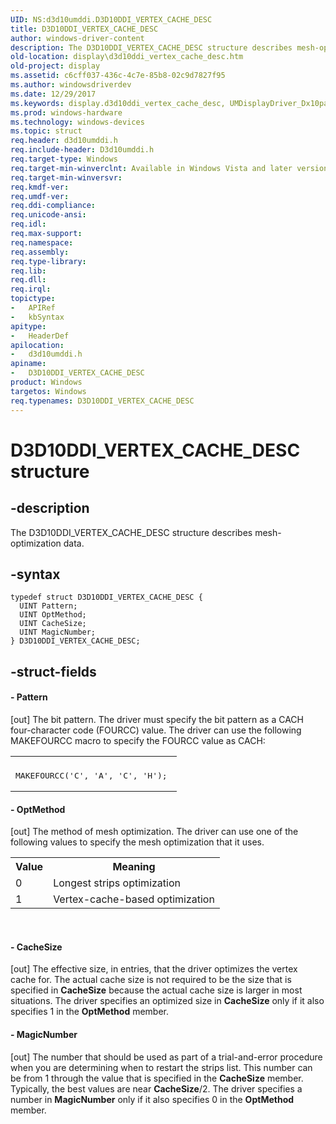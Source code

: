 ```yaml
---
UID: NS:d3d10umddi.D3D10DDI_VERTEX_CACHE_DESC
title: D3D10DDI_VERTEX_CACHE_DESC
author: windows-driver-content
description: The D3D10DDI_VERTEX_CACHE_DESC structure describes mesh-optimization data.
old-location: display\d3d10ddi_vertex_cache_desc.htm
old-project: display
ms.assetid: c6cff037-436c-4c7e-85b8-02c9d7827f95
ms.author: windowsdriverdev
ms.date: 12/29/2017
ms.keywords: display.d3d10ddi_vertex_cache_desc, UMDisplayDriver_Dx10param_Structs_585c3ccc-83c7-4d3b-903d-7eac81a1c21c.xml, d3d10umddi/D3D10DDI_VERTEX_CACHE_DESC, D3D10DDI_VERTEX_CACHE_DESC structure [Display Devices], D3D10DDI_VERTEX_CACHE_DESC
ms.prod: windows-hardware
ms.technology: windows-devices
ms.topic: struct
req.header: d3d10umddi.h
req.include-header: D3d10umddi.h
req.target-type: Windows
req.target-min-winverclnt: Available in Windows Vista and later versions of the Windows operating systems.
req.target-min-winversvr: 
req.kmdf-ver: 
req.umdf-ver: 
req.ddi-compliance: 
req.unicode-ansi: 
req.idl: 
req.max-support: 
req.namespace: 
req.assembly: 
req.type-library: 
req.lib: 
req.dll: 
req.irql: 
topictype:
-	APIRef
-	kbSyntax
apitype:
-	HeaderDef
apilocation:
-	d3d10umddi.h
apiname:
-	D3D10DDI_VERTEX_CACHE_DESC
product: Windows
targetos: Windows
req.typenames: D3D10DDI_VERTEX_CACHE_DESC
---
```


# D3D10DDI_VERTEX_CACHE_DESC structure


## -description


The D3D10DDI_VERTEX_CACHE_DESC structure describes mesh-optimization data.


## -syntax


````
typedef struct D3D10DDI_VERTEX_CACHE_DESC {
  UINT Pattern;
  UINT OptMethod;
  UINT CacheSize;
  UINT MagicNumber;
} D3D10DDI_VERTEX_CACHE_DESC;
````


## -struct-fields




#### - Pattern

[out] The bit pattern. The driver must specify the bit pattern as a CACH four-character code (FOURCC) value. The driver can use the following MAKEFOURCC macro to specify the FOURCC value as CACH:
<div class="code"><span codelanguage=""><table>
<tr>
<th></th>
</tr>
<tr>
<td>
<pre>MAKEFOURCC('C', 'A', 'C', 'H'); </pre>
</td>
</tr>
</table></span></div>

#### - OptMethod

[out] The method of mesh optimization. The driver can use one of the following values to specify the mesh optimization that it uses.
<table>
<tr>
<th>Value</th>
<th>Meaning</th>
</tr>
<tr>
<td>
0

</td>
<td>
Longest strips optimization

</td>
</tr>
<tr>
<td>
1

</td>
<td>
Vertex-cache-based optimization

</td>
</tr>
</table> 


#### - CacheSize

[out] The effective size, in entries, that the driver optimizes the vertex cache for. The actual cache size is not required to be the size that is specified in <b>CacheSize</b> because the actual cache size is larger in most situations. The driver specifies an optimized size in <b>CacheSize</b> only if it also specifies 1 in the <b>OptMethod</b> member.


#### - MagicNumber

[out] The number that should be used as part of a trial-and-error procedure when you are determining when to restart the strips list. This number can be from 1 through the value that is specified in the <b>CacheSize</b> member. Typically, the best values are near <b>CacheSize</b>/2. The driver specifies a number in <b>MagicNumber</b> only if it also specifies 0 in the <b>OptMethod</b> member. 

